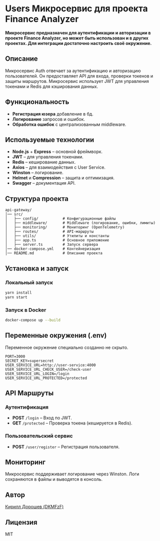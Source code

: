 # Users Микросервис для проекта Finance Analyzer

__Микросервис предназначен для аутентификации и авторизации в проекте Finance Analyzer, но может быть использован и в других проектах. Для интеграции достаточно настроить своё окружение.__

## Описание
Микросервис Auth отвечает за аутентификацию и авторизацию пользователей. Он предоставляет API для входа, проверки токенов и защиты маршрутов. Микросервис использует JWT для управления токенами и Redis для кэширования данных.

## Функциональность
- **Регистрация юзера** добавление в бд.
- **Логирование** запросов и ошибок.
- **Обработка ошибок** с централизованным middleware.

## Используемые технологии
- **Node.js** + **Express** – основной фреймворк.
- **JWT** – для управления токенами.
- **Redis** – кеширование данных.
- **Axios** – для взаимодействия с User Service.
- **Winston** – логирование.
- **Helmet** и **Compression** – защита и оптимизация.
- **Swagger** – документация API.

## Структура проекта
```
api-gateway/
│── src/
│   ├── config/           # Конфигурационные файлы
│   ├── middleware/       # Middleware (логирование, ошибки, лимиты)
│   ├── monitoring/       # Мониторинг (OpenTelemetry)
│   ├── routes/           # API-маршруты
│   ├── utils/            # Утилиты и константы
│   ├── app.ts            # Основное приложение
│   ├── server.ts         # Запуск сервера
│── docker-compose.yml    # Контейнеризация
│── README.md             # Описание проекта
```

## Установка и запуск
### Локальный запуск
```bash
yarn install
yarn start
```

### Запуск в Docker
```bash
docker-compose up --build
```

## Переменные окружения (.env)
Переменное окружение специально созданно не скрыто. 
```
PORT=3000
SECRET_KEY=supersecret
USER_SERVICE_URL=http://user-service:4000
USER_SERVICE_URL_CHECK_USER=/check-user
USER_SERVICE_URL_LOGIN=/login
USER_SERVICE_URL_PROTECTED=/protected
```

## API Маршруты
### Аутентификация
- **POST** `/login` – Вход по JWT.
- **GET** `/protected` – Проверка токена (кешируется в Redis).

### Пользовательский сервис
- **POST** `/user/register` – Регистрация пользователя.

## Мониторинг
Микросервис поддерживает логирование через Winston. Логи сохраняются в файлы и выводятся в консоль.

## Автор

[Кирилл Дорошев (DKMFzF)](https://vk.com/dkmfzf)

## Лицензия
MIT

